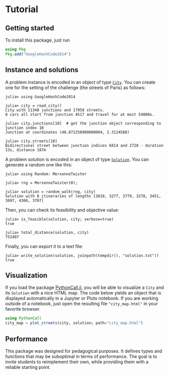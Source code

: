 # Tutorial

## Getting started

To install this package, just run

```julia
using Pkg
Pkg.add("GoogleHashCode2014")
```

## Instance and solutions

A problem instance is encoded in an object of type [`City`](@ref).
You can create one for the setting of the challenge (the streets of Paris) as follows:

```jldoctest tuto
julia> using GoogleHashCode2014

julia> city = read_city()
City with 11348 junctions and 17958 streets.
8 cars all start from junction 4517 and travel for at most 54000s.

julia> city.junctions[10]  # get the junction object corresponding to junction index 10
Junction at coordinates (48.872250900000004, 2.3124588)

julia> city.streets[10]
Bidirectional street between junction indices 6814 and 2728 - duration 13s, distance 187m
```

A problem solution is encoded in an object of type [`Solution`](@ref).
You can generate a random one like this:

```jldoctest tuto
julia> using Random: MersenneTwister

julia> rng = MersenneTwister(0);

julia> solution = random_walk(rng, city)
Solution with 8 itineraries of lengths [3810, 3277, 3779, 3278, 3451, 3697, 4366, 3707]
```

Then, you can check its feasibility and objective value:

```jldoctest tuto
julia> is_feasible(solution, city; verbose=true)
true

julia> total_distance(solution, city)
752407
```

Finally, you can export it to a text file:

```jldoctest tuto
julia> write_solution(solution, joinpath(tempdir(), "solution.txt"))
true
```

## Visualization

If you load the package [PythonCall.jl](https://github.com/JuliaPy/PythonCall.jl), you will be able to visualize a `City` and its `Solution` with a nice HTML map.
The code below yields an object that is displayed automatically in a Jupyter or Pluto notebook.
If you are working outside of a notebook, just open the resulting file `"city_map.html"` in your favorite browser.

```julia
using PythonCall
city_map = plot_streets(city, solution; path="city_map.html")
```

## Performance

This package was designed for pedagogical purposes.
It defines types and functions that may be suboptimal in terms of performance.
The goal is to invite students to reimplement their own, while providing them with a reliable starting point.
